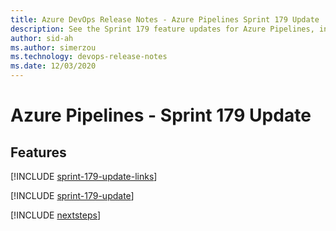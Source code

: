 ```yaml
---
title: Azure DevOps Release Notes - Azure Pipelines Sprint 179 Update
description: See the Sprint 179 feature updates for Azure Pipelines, including next steps.
author: sid-ah
ms.author: simerzou
ms.technology: devops-release-notes
ms.date: 12/03/2020
---
```


# Azure Pipelines - Sprint 179 Update

## Features

[!INCLUDE [sprint-179-update-links](../includes/pipelines/sprint-179-update-links.md)]

[!INCLUDE [sprint-179-update](../includes/pipelines/sprint-179-update.md)]

[!INCLUDE [nextsteps](../includes/nextsteps.md)]
